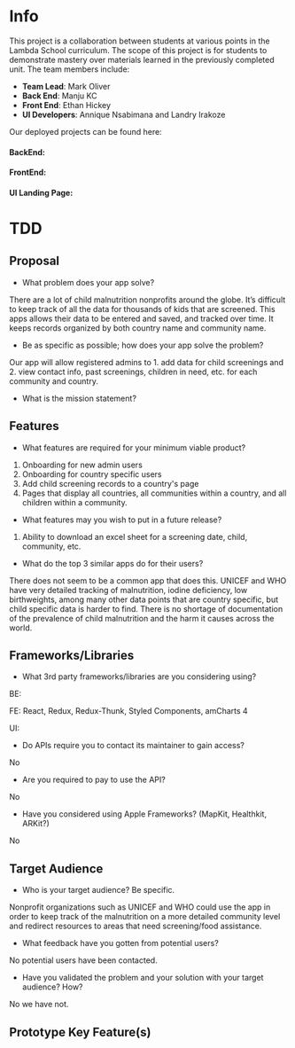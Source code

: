 # Info

This project is a collaboration between students at various points in the Lambda School curriculum. The scope of this project is for students to demonstrate mastery over materials learned in the previously completed unit. The team members include:

- **Team Lead**: Mark Oliver
- **Back End**: Manju KC
- **Front End**: Ethan Hickey
- **UI Developers**: Annique Nsabimana and Landry Irakoze

Our deployed projects can be found here:

#### BackEnd: 
#### FrontEnd: 
#### UI Landing Page:

# TDD

## Proposal

- What problem does your app solve?

There are a lot of child malnutrition nonprofits around the globe. It’s difficult to keep track of all the data for thousands of kids that are screened. This apps allows their data to be entered and saved, and tracked over time. It keeps records organized by both country name and community name.

- Be as specific as possible; how does your app solve the problem?

Our app will allow registered admins to 1. add data for child screenings and 2. view contact info, past screenings, children in need, etc. for each community and country. 

- What is the mission statement?

 

## Features

- What features are required for your minimum viable product?

1. Onboarding for new admin users
2. Onboarding for country specific users
3. Add child screening records to a country's page
4. Pages that display all countries, all communities within a country, and all children within a community. 

- What features may you wish to put in a future release?

1. Ability to download an excel sheet for a screening date, child, community, etc. 

- What do the top 3 similar apps do for their users?

There does not seem to be a common app that does this. UNICEF and WHO have very detailed tracking of malnutrition, iodine deficiency, low birthweights, among many other data points that are country specific, but child specific data is harder to find. There is no shortage of documentation of the prevalence of child malnutrition and the harm it causes across the world. 

## Frameworks/Libraries

- What 3rd party frameworks/libraries are you considering using?

BE:

FE: React, Redux, Redux-Thunk, Styled Components, amCharts 4

UI:

- Do APIs require you to contact its maintainer to gain access?

No

- Are you required to pay to use the API?

No

- Have you considered using Apple Frameworks? (MapKit, Healthkit, ARKit?)

No


## Target Audience

- Who is your target audience? Be specific.

Nonprofit organizations such as UNICEF and WHO could use the app in order to keep track of the malnutrition on a more detailed community level and redirect resources to areas that need screening/food assistance. 

- What feedback have you gotten from potential users?

No potential users have been contacted. 

- Have you validated the problem and your solution with your target audience? How?

No we have not. 


## Prototype Key Feature(s)


